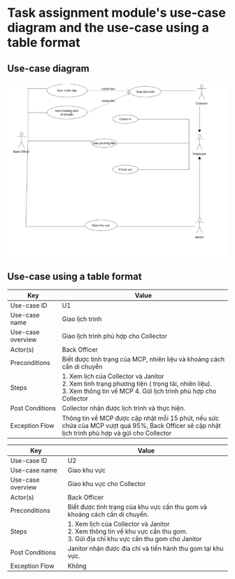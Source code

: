 # Task assignment module's use-case diagram and the use-case using a table format

## Use-case diagram

![Use-case diagram](./assets/task-assignment-uc-diagram.png)

## Use-case using a table format

|  Key | Value |
|  --- |   --- |
|  Use-case ID | U1  |
|  Use-case name | Giao lịch trình  |
| Use-case overview | Giao lịch trình phù hợp cho Collector |
| Actor(s) | Back Officer |  
| Preconditions | Biết được tình trạng của MCP, nhiên liệu và khoảng cách cần di chuyển |
| Steps | 1. Xem lịch của Collector và Janitor <br> 2. Xem tình trạng phương tiện ( trọng tải, nhiên liệu). <br> 3. Xem thông tin về MCP 4. Gửi lịch trình phù hợp cho Collector |
| Post Conditions | Collector nhận được lịch trình và thực hiện. |
| Exception Flow | Thông tin về MCP được cập nhật mỗi 15 phút, nếu sức chứa của MCP vượt quá 95%, Back Officer sẽ cập nhật lịch trình phù hợp và gửi cho Collector |

|  Key | Value |
|  --- |   --- |
|  Use-case ID | U2  |
|  Use-case name | Giao khu vực  |
| Use-case overview|  Giao khu vực cho Collector|
| Actor(s) | Back Officer |
| Preconditions|  Biết được tình trạng của khu vực cần thu gom và khoảng cách cần di chuyển.|
| Steps|  1. Xem lịch của Collector và Janitor <br> 2. Xem thông tin về khu vực cần thu gom. <br> 3. Gửi địa chỉ khu vực cần thu gom cho Janitor
| Post Conditions|  Janitor nhận được đia chỉ và tiến hành thu gom tại khu vực.|
| Exception Flow|  Không|
